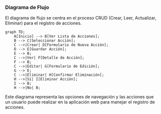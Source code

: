 ### Diagrama de Flujo

El diagrama de flujo se centra en el proceso CRUD (Crear, Leer, Actualizar, Eliminar) para el registro de acciones.

```mermaid
graph TD;
    A[Inicio] --> B[Ver Lista de Acciones];
    B --> C[Seleccionar Acción];
    C -->|Crear| D[Formulario de Nueva Acción];
    D --> E[Guardar Acción];
    E --> B;
    C -->|Ver| F[Detalle de Acción];
    F --> B;
    C -->|Editar| G[Formulario de Edición];
    G --> E;
    C -->|Eliminar| H[Confirmar Eliminación];
    H -->|Sí| I[Eliminar Acción];
    I --> B;
    H -->|No| B;
```

Este diagrama representa las opciones de navegación y las acciones que un usuario puede realizar en la aplicación web para manejar el registro de acciones.

